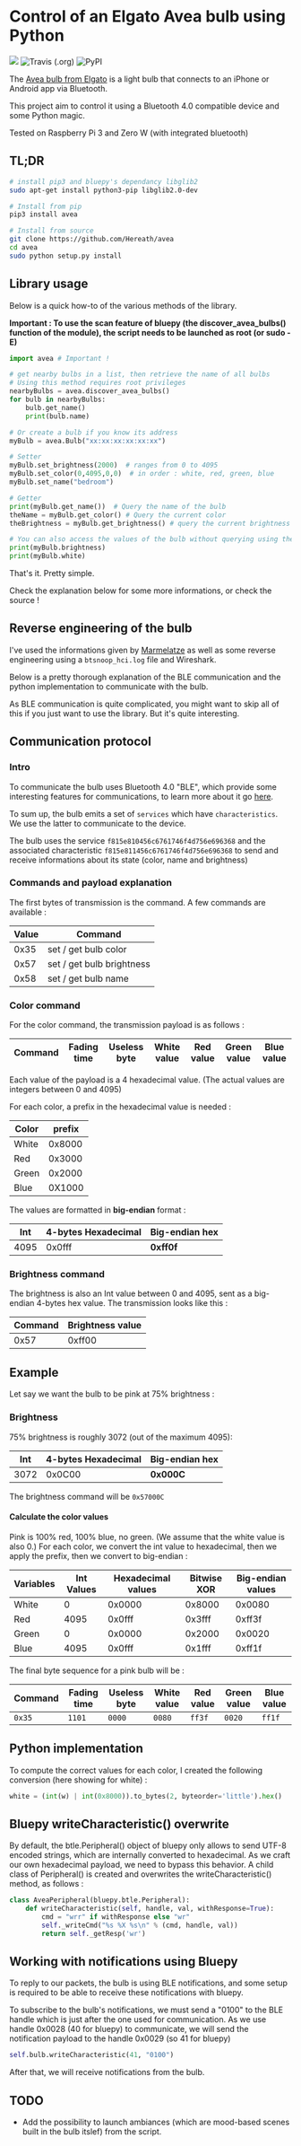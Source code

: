 # Control of an Elgato Avea bulb using Python

![](https://img.shields.io/badge/python_flavor-3.x-brightgreen.svg?style=for-the-badge)
![Travis (.org)](https://img.shields.io/travis/Hereath/avea.svg?style=for-the-badge)
![PyPI](https://img.shields.io/pypi/v/avea.svg?style=for-the-badge)

The [Avea bulb from Elgato](https://www.amazon.co.uk/Elgato-Avea-Dynamic-Light-Android-Smartphone/dp/B00O4EZ11Q) is a light bulb that connects to an iPhone or Android app via Bluetooth.

This project aim to control it using a Bluetooth 4.0 compatible device and some Python magic.

Tested on Raspberry Pi 3 and Zero W (with integrated bluetooth)

## TL;DR

```bash
# install pip3 and bluepy's dependancy libglib2
sudo apt-get install python3-pip libglib2.0-dev

# Install from pip
pip3 install avea

# Install from source
git clone https://github.com/Hereath/avea
cd avea
sudo python setup.py install
```


## Library usage

Below is a quick how-to of the various methods of the library.

**Important : To use the scan feature of bluepy (the discover_avea_bulbs() function of the module), the script needs to be launched as root (or sudo -E)**

```python
import avea # Important !

# get nearby bulbs in a list, then retrieve the name of all bulbs
# Using this method requires root privileges
nearbyBulbs = avea.discover_avea_bulbs()
for bulb in nearbyBulbs:
    bulb.get_name()
    print(bulb.name)

# Or create a bulb if you know its address
myBulb = avea.Bulb("xx:xx:xx:xx:xx:xx")

# Setter
myBulb.set_brightness(2000)  # ranges from 0 to 4095
myBulb.set_color(0,4095,0,0)  # in order : white, red, green, blue
myBulb.set_name("bedroom")

# Getter
print(myBulb.get_name())  # Query the name of the bulb
theName = myBulb.get_color() # Query the current color
theBrightness = myBulb.get_brightness() # query the current brightness level

# You can also access the values of the bulb without querying using the object variables
print(myBulb.brightness)
print(myBulb.white)
```

That's it. Pretty simple.

Check the explanation below for some more informations, or check the source !

## Reverse engineering of the bulb

I've used the informations given by [Marmelatze](https://github.com/Marmelatze/avea_bulb) as well as some reverse engineering using a `btsnoop_hci.log` file and Wireshark.

Below is a pretty thorough explanation of the BLE communication and the python implementation to communicate with the bulb.

As BLE communication is quite complicated, you might want to skip all of this if you just want to use the library. But it's quite interesting.


## Communication protocol

### Intro

To communicate the bulb uses Bluetooth 4.0 "BLE", which provide some interesting features for communications, to learn more about it go [here](https://learn.adafruit.com/introduction-to-bluetooth-low-energy/gatt).

To sum up, the bulb emits a set of `services` which have `characteristics`. We use the latter to communicate to the device.

The bulb uses the service `f815e810456c6761746f4d756e696368` and the associated characteristic `f815e811456c6761746f4d756e696368` to send and receive informations about its state (color, name and brightness)

### Commands and payload explanation

The first bytes of transmission is the command. A few commands are available :

Value | Command
--- | ---
0x35 | set / get bulb color
0x57 | set / get bulb brightness
0x58 | set / get bulb name

### Color command

For the color command, the transmission payload is as follows :

Command | Fading time | Useless byte | White value | Red value | Green value | Blue value
---|---|---|---|---|---|---

Each value of the payload is a 4 hexadecimal value. (The actual values are integers between 0 and 4095)

For each color, a prefix in the hexadecimal value is needed :

Color | prefix
---|---
White| 0x8000
Red | 0x3000
Green | 0x2000
Blue | 0X1000

The values are formatted in **big-endian** format :

Int | 4-bytes Hexadecimal | Big-endian hex
---|---|---
4095 | 0x0fff| **0xff0f**

### Brightness command

The brightness is also an Int value between 0 and 4095, sent as a big-endian 4-bytes hex value. The transmission looks like this :

Command | Brightness value |
---|---
0x57 | 0xff00

## Example

Let say we want the bulb to be pink at 75% brightness :

### Brightness
75% brightness is roughly 3072 (out of the maximum 4095):

Int | 4-bytes Hexadecimal | **Big-endian hex**
---|---|---
3072 |0x0C00| **0x000C**

The brightness command will be `0x57000C`

#### Calculate the color values
Pink is 100% red, 100% blue, no green. (We assume that the white value is also 0.) For each color, we convert the int value to hexadecimal, then we apply the prefix, then we convert to big-endian :

Variables | Int Values | Hexadecimal values | Bitwise XOR | Big-endian values
---|---|---|---|---
White| 0| 0x0000| 0x8000| 0x0080
Red | 4095| 0x0fff| 0x3fff| 0xff3f
Green | 0 | 0x0000| 0x2000 | 0x0020
Blue | 4095| 0x0fff | 0x1fff| 0xff1f


The final byte sequence for a pink bulb will be :

Command | Fading time | Useless byte | White value | Red value | Green value | Blue value
---|---|---|---|---|---|---
`0x35`|`1101`| `0000`| `0080`|`ff3f`|`0020`|`ff1f`


## Python implementation
To compute the correct values for each color, I created the following conversion (here showing for white) :

```python
white = (int(w) | int(0x8000)).to_bytes(2, byteorder='little').hex()
```

## Bluepy writeCharacteristic() overwrite
By default, the btle.Peripheral() object of bluepy only allows to send UTF-8 encoded strings, which are internally converted to hexadecimal. As we craft our own hexadecimal payload, we need to bypass this behavior. A child class of Peripheral() is created and overwrites the writeCharacteristic() method, as follows :

```python
class AveaPeripheral(bluepy.btle.Peripheral):
    def writeCharacteristic(self, handle, val, withResponse=True):
        cmd = "wrr" if withResponse else "wr"
        self._writeCmd("%s %X %s\n" % (cmd, handle, val))
        return self._getResp('wr')
```

## Working with notifications using Bluepy
To reply to our packets, the bulb is using BLE notifications, and some setup is required to be able to receive these notifications with bluepy.

To subscribe to the bulb's notifications, we must send a "0100" to the BLE handle which is just after the one used for communication. As we use handle 0x0028 (40 for bluepy) to communicate, we will send the notification payload to the handle 0x0029 (so 41 for bluepy)

```python
self.bulb.writeCharacteristic(41, "0100")
```
After that, we will receive notifications from the bulb.

## TODO

- Add the possibility to launch ambiances (which are mood-based scenes built in the bulb itslef) from the script.
